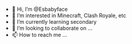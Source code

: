 - 👋 Hi, I’m @Esbabyface
- 👀 I’m interested in Minecraft, Clash Royale, etc
- 🌱 I’m currently learning secondary
- 💞️ I’m looking to collaborate on ...
- 📫 How to reach me ...

<!---
Esbabyface/Esbabyface is a ✨ special ✨ repository because its `README.md` (this file) appears on your GitHub profile.
You can click the Preview link to take a look at your changes.
--->
